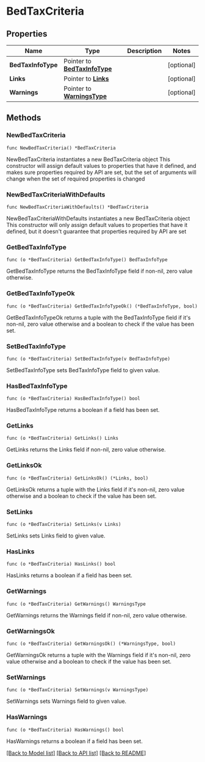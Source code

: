 # BedTaxCriteria

## Properties

Name | Type | Description | Notes
------------ | ------------- | ------------- | -------------
**BedTaxInfoType** | Pointer to [**BedTaxInfoType**](BedTaxInfoType.md) |  | [optional] 
**Links** | Pointer to [**Links**](Links.md) |  | [optional] 
**Warnings** | Pointer to [**WarningsType**](WarningsType.md) |  | [optional] 

## Methods

### NewBedTaxCriteria

`func NewBedTaxCriteria() *BedTaxCriteria`

NewBedTaxCriteria instantiates a new BedTaxCriteria object
This constructor will assign default values to properties that have it defined,
and makes sure properties required by API are set, but the set of arguments
will change when the set of required properties is changed

### NewBedTaxCriteriaWithDefaults

`func NewBedTaxCriteriaWithDefaults() *BedTaxCriteria`

NewBedTaxCriteriaWithDefaults instantiates a new BedTaxCriteria object
This constructor will only assign default values to properties that have it defined,
but it doesn't guarantee that properties required by API are set

### GetBedTaxInfoType

`func (o *BedTaxCriteria) GetBedTaxInfoType() BedTaxInfoType`

GetBedTaxInfoType returns the BedTaxInfoType field if non-nil, zero value otherwise.

### GetBedTaxInfoTypeOk

`func (o *BedTaxCriteria) GetBedTaxInfoTypeOk() (*BedTaxInfoType, bool)`

GetBedTaxInfoTypeOk returns a tuple with the BedTaxInfoType field if it's non-nil, zero value otherwise
and a boolean to check if the value has been set.

### SetBedTaxInfoType

`func (o *BedTaxCriteria) SetBedTaxInfoType(v BedTaxInfoType)`

SetBedTaxInfoType sets BedTaxInfoType field to given value.

### HasBedTaxInfoType

`func (o *BedTaxCriteria) HasBedTaxInfoType() bool`

HasBedTaxInfoType returns a boolean if a field has been set.

### GetLinks

`func (o *BedTaxCriteria) GetLinks() Links`

GetLinks returns the Links field if non-nil, zero value otherwise.

### GetLinksOk

`func (o *BedTaxCriteria) GetLinksOk() (*Links, bool)`

GetLinksOk returns a tuple with the Links field if it's non-nil, zero value otherwise
and a boolean to check if the value has been set.

### SetLinks

`func (o *BedTaxCriteria) SetLinks(v Links)`

SetLinks sets Links field to given value.

### HasLinks

`func (o *BedTaxCriteria) HasLinks() bool`

HasLinks returns a boolean if a field has been set.

### GetWarnings

`func (o *BedTaxCriteria) GetWarnings() WarningsType`

GetWarnings returns the Warnings field if non-nil, zero value otherwise.

### GetWarningsOk

`func (o *BedTaxCriteria) GetWarningsOk() (*WarningsType, bool)`

GetWarningsOk returns a tuple with the Warnings field if it's non-nil, zero value otherwise
and a boolean to check if the value has been set.

### SetWarnings

`func (o *BedTaxCriteria) SetWarnings(v WarningsType)`

SetWarnings sets Warnings field to given value.

### HasWarnings

`func (o *BedTaxCriteria) HasWarnings() bool`

HasWarnings returns a boolean if a field has been set.


[[Back to Model list]](../README.md#documentation-for-models) [[Back to API list]](../README.md#documentation-for-api-endpoints) [[Back to README]](../README.md)


